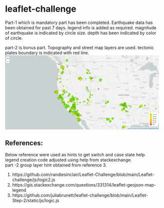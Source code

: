 # leaflet-challenge
Part-1 which is mandatory part has been completed.
Earthquake data has been obtained for past 7 days.
legend info is added as required. 
magnitude of earthquake is indicated by circle size. 
depth has been indicated by color of circle.

part-2 is bonus part.
Topography and street map layers are used.
tectonic plates boundary is indicated with red line.
<img src= "https://github.com/muhkashiff/leaflet-challenge/blob/main/Leaflet-part-2/Images/2-BasicMap.png"
  alt="Tectonic plates map">
## References:
Below reference were used as hints to get switch and case state help.<br>
legend creation code adjusted using help from stackexchange.<br>
part -2 group layer hint obtained from reference 3.<br>
<ol>
<li>https://github.com/randiesinclair/Leaflet-Challenge/blob/main/Leaflet-challenge/js/logic2.js</li>
<li>https://gis.stackexchange.com/questions/331314/leaflet-geojson-map-legend</li>
<li>https://github.com/juliabrunett/leaflet-challenge/blob/main/Leaflet-Step-2/static/js/logic.js</li>
</ol>
